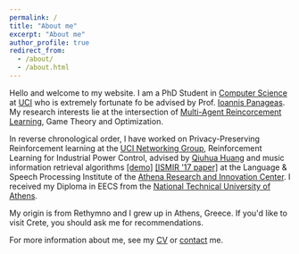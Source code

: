 ```yaml
---
permalink: /
title: "About me"
excerpt: "About me"
author_profile: true
redirect_from: 
  - /about/
  - /about.html
---
```


Hello and welcome to my website. I am a PhD Student in [Computer Science](https://www.ics.uci.edu/) at [UCI](https://uci.edu/) who is extremely fortunate fo be advised by Prof. [Ioannis Panageas](https://panageas.github.io). My research interests lie at the intersection of [Multi-Agent Reincorcement Learning](https://arxiv.org/pdf/1911.10635.pdf), Game Theory and Optimization.

In reverse chronological order, I have worked on Privacy-Preserving Reinforcement learning at the [UCI Networking Group](https://athinagroup.eng.uci.edu/), Reinforcement Learning for Industrial Power Control, advised by [Qiuhua Huang](https://energyenvironment.pnnl.gov/staff/staff_info.asp?staff_num=2957) and music information retrieval algorithms [[demo]](https://drive.google.com/file/d/1Q0xlF2VNSs6NVh8FSPA0nydCw3x_e6Nb/view) [[ISMIR '17 paper]](https://ismir2017.smcnus.org/wp-content/uploads/2017/10/135_Paper.pdf) at the Language & Speech Processing Institute of the [Athena Research and Innovation Center](https://www.athenarc.gr/en). I received my Diploma in EECS from the [National Technical University of Athens](https://ntua.gr).

My origin is from Rethymno and I grew up in Athens, Greece. If you'd like to visit Crete, you should ask me for recommendations.

For more information about me, see my [CV](https://steliostavroulakis.github.io/files/CV_Stelios_Stavroulakis.pdf) or [contact](https://steliostavroulakis.github.io/contact) me.

<!-- <img align="middle" src="https://DrSGBhat.github.io/files/sandesh.jpg?raw=true" alt="Photo" style="width: 700px; border-radius: 10px; padding: 8px 8px 8px 8px"/>  -->



